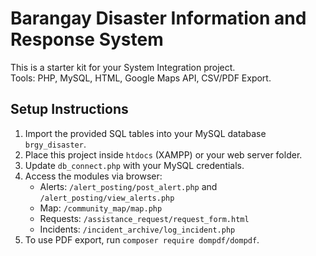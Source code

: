 # Barangay Disaster Information and Response System
This is a starter kit for your System Integration project.  
Tools: PHP, MySQL, HTML, Google Maps API, CSV/PDF Export.

## Setup Instructions
1. Import the provided SQL tables into your MySQL database `brgy_disaster`.
2. Place this project inside `htdocs` (XAMPP) or your web server folder.
3. Update `db_connect.php` with your MySQL credentials.
4. Access the modules via browser:
   - Alerts: `/alert_posting/post_alert.php` and `/alert_posting/view_alerts.php`
   - Map: `/community_map/map.php`
   - Requests: `/assistance_request/request_form.html`
   - Incidents: `/incident_archive/log_incident.php`
5. To use PDF export, run `composer require dompdf/dompdf`.
